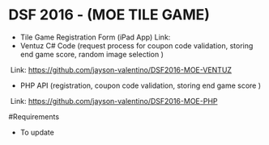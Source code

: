 # DSF 2016 - (MOE TILE GAME)

- Tile Game Registration Form (iPad App)
  Link: 
- Ventuz C# Code (request process for coupon code validation, storing end game score, random image selection )

  Link: https://github.com/jayson-valentino/DSF2016-MOE-VENTUZ
- PHP API (registration, coupon code validation, storing end game score )

  Link: https://github.com/jayson-valentino/DSF2016-MOE-PHP

#Requirements 
- To update
